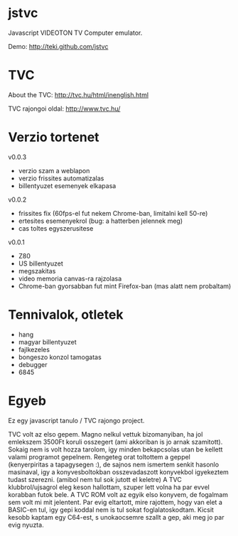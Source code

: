 # jstvc

Javascript VIDEOTON TV Computer emulator.

Demo: http://teki.github.com/jstvc

# TVC

About the TVC: http://tvc.hu/html/inenglish.html

TVC rajongoi oldal: http://www.tvc.hu/

# Verzio tortenet

v0.0.3

 * verzio szam a weblapon
 * verzio frissites automatizalas
 * billentyuzet esemenyek elkapasa

v0.0.2

 * frissites fix (60fps-el fut nekem Chrome-ban, limitalni kell 50-re)
 * ertesites esemenyekrol (bug: a hatterben jelennek meg)
 * cas toltes egyszerusitese

v0.0.1

* Z80
* US billentyuzet
* megszakitas
* video memoria canvas-ra rajzolasa
* Chrome-ban gyorsabban fut mint Firefox-ban (mas alatt nem probaltam)


# Tennivalok, otletek

* hang
* magyar billentyuzet
* fajlkezeles
* bongeszo konzol tamogatas
* debugger
* 6845


# Egyeb

Ez egy javascript tanulo / TVC rajongo project.

TVC volt az elso gepem. Magno nelkul vettuk bizomanyiban, ha jol
emlekszem 3500Ft koruli osszegert (ami akkoriban is jo arnak szamitott).
Sokaig nem is volt hozza tarolom, igy minden bekapcsolas utan be kellett
valami programot gepelnem. Rengeteg orat toltottem a geppel (kenyerpiritas
a tapagysegen :), de sajnos nem ismertem senkit hasonlo masinaval,
igy a konyvesboltokban osszevadaszott konyvekbol igyekeztem tudast szerezni.
(amibol nem tul sok jutott el keletre)
A TVC klubbrol/ujsagrol eleg keson hallottam, szuper lett volna ha par
evvel korabban futok bele.
A TVC ROM volt az egyik elso konyvem, de fogalmam sem volt mi mit jelentent.
Par evig eltartott, mire rajottem, hogy van elet a
BASIC-en tul, igy gepi koddal nem is tul sokat foglalatoskodtam. Kicsit
kesobb kaptam egy C64-est, s unokaocsemre szallt a gep, aki meg jo par evig
nyuzta.

